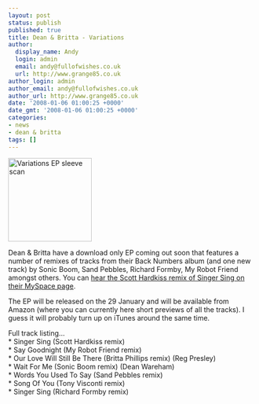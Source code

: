 ```yaml
---
layout: post
status: publish
published: true
title: Dean & Britta - Variations
author:
  display_name: Andy
  login: admin
  email: andy@fullofwishes.co.uk
  url: http://www.grange85.co.uk
author_login: admin
author_email: andy@fullofwishes.co.uk
author_url: http://www.grange85.co.uk
date: '2008-01-06 01:00:25 +0000'
date_gmt: '2008-01-06 01:00:25 +0000'
categories:
- news
- dean & britta
tags: []
---
```

<div class="imagebox-a"><img src="https://media.fullofwishes.co.uk/07-dean_and_britta/sleeves/dab_variations_tn.jpg" width="170" height="170" alt="Variations EP sleeve scan"/></div>
<p>Dean & Britta have a download only EP coming out soon that features a number of remixes of tracks from their Back Numbers album (and one new track) by Sonic Boom, Sand Pebbles, Richard Formby, My Robot Friend amongst others. You can <a href="http://www.myspace.com/deanandbritta  ">hear the Scott Hardkiss remix of Singer Sing on their MySpace page</a>.</p>
<p>The EP will be released on the 29 January and will be <span class="removed_link" title="http://www.amazon.com/gp/product/B0011UQA2K?ie=UTF8&tag=aheadfullofwi-20&linkCode=as2&camp=1789&creative=9325&creativeASIN=B0011UQA2K">available from Amazon</span> (where you can currently here short previews of all the tracks). I guess it will probably turn up on iTunes around the same time.</p>
<p>Full track listing...<br />
    *  Singer Sing (Scott Hardkiss remix)<br />
    * Say Goodnight (My Robot Friend remix)<br />
    * Our Love Will Still Be There (Britta Phillips remix) (Reg Presley)<br />
    * Wait For Me (Sonic Boom remix) (Dean Wareham)<br />
    * Words You Used To Say (Sand Pebbles remix)<br />
    * Song Of You (Tony Visconti remix)<br />
    * Singer Sing (Richard Formby remix)</p>
